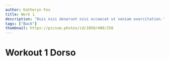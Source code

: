 ```yaml
---
author: Katheryn Fox
title: Work 1
description: "Duis nisi deserunt nisi occaecat ut veniam exercitation."
tags: ["Back"]
thumbnail: https://picsum.photos/id/1050/400/250
---
```


# Workout 1 Dorso